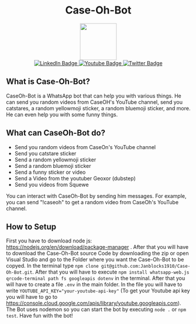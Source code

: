 <div id="header" align="center">
  <h1>Case-Oh-Bot</h1>
</div>

<div id="header" align="center">
  <img src="https://yt3.googleusercontent.com/yMgikI6obExifai9mch7ut8T68u97svQa8AWNimkxDLLy35mTRIgwOTWqS7oL41DikmqYbte=s160-c-k-c0x00ffffff-no-rj" width="100"/>
</div>
<div id="badges" align="center">
  <a href="twitch.tv/jaen_gaming">
    <img src="https://img.shields.io/badge/Twitch-purple?style=for-the-badge&logo=twitch&logoColor=white" alt="LinkedIn Badge"/>
  </a>
  <a href="www.youtube.com/@Jaen_Gaming69420">
    <img src="https://img.shields.io/badge/YouTube-red?style=for-the-badge&logo=youtube&logoColor=white" alt="Youtube Badge"/>
  </a>
  <a href="twitter.com/jans_1910">
    <img src="https://img.shields.io/badge/Twitter-blue?style=for-the-badge&logo=twitter&logoColor=white" alt="Twitter Badge"/>
  </a>
</div>

## What is Case-Oh-Bot?

CaseOh-Bot is a WhatsApp bot that can help you with various things. He can send you random videos from CaseOH's YouTube channel, send you catstares, a random yellowmoji sticker, a random bluemoji sticker, and more. He can even help you with some funny things.

## What can CaseOh-Bot do?

- Send you random videos from CaseOn's YouTube channel
- Send you catstare sticker
- Send a random yellowmoji sticker
- Send a random bluemoji sticker
- Send a funny sticker or video
- Send a Video from the youtuber Geoxor (dubstep)
- Send you videos from Squewe

You can interact with CaseOh-Bot by sending him messages. For example, you can send "!caseoh" to get a random video from CaseOh's YouTube channel.

## How to Setup

First you have to download node js: https://nodejs.org/en/download/package-manager . After that you will have to download the Case-Oh-Bot source Code by downloading the zip or open Visual Studio and go to the Folder where you want the Case-Oh-Bot to be copyed. In the terminal type ```npm clone git@github.com:Janblocks1910/Case-Oh-Bot.git```. After that you will have to execute ```npm install whatsapp-web.js qrcode-terminal path fs googleapis dotenv``` in the terminal. After that you will have to create a file ```.env``` in the main folder. In the file you will have to write ```YOUTUBE_API_KEY="your-youtube-api-key"``` (To get your Youtube api key you will have to go to https://console.cloud.google.com/apis/library/youtube.googleapis.com).  The Bot uses nodemon so you can start the bot by executing ```node .``` or ```npm test```. Have fun with the bot!
